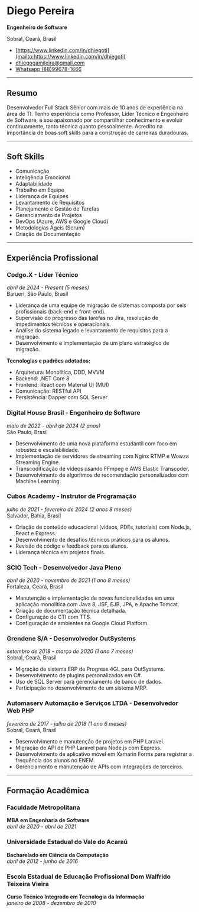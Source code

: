 # Diego Pereira

**Engenheiro de Software**

Sobral, Ceará, Brasil  
- [https://www.linkedin.com/in/dhiegoti](mailto:https://www.linkedin.com/in/dhiegoti)  
- [dhiegogamileira@gmail.com](dhiegogamileira@gmail.com)
- [Whatsapp (88)99678-1666](https://api.whatsapp.com/send?phone=5588996781666)

---

## Resumo

Desenvolvedor Full Stack Sênior com mais de 10 anos de experiência na área de TI. Tenho experiência como Professor, Líder Técnico e Engenheiro de Software, e sou apaixonado por compartilhar conhecimento e evoluir continuamente, tanto técnica quanto pessoalmente. Acredito na importância de boas soft skills para a construção de carreiras duradouras.

---

## Soft Skills

- Comunicação
- Inteligência Emocional
- Adaptabilidade
- Trabalho em Equipe
- Liderança de Equipes
- Levantamento de Requisitos
- Planejamento e Gestão de Tarefas
- Gerenciamento de Projetos
- DevOps (Azure, AWS e Google Cloud)
- Metodologias Ágeis (Scrum)
- Criação de Documentação

---

## Experiência Profissional

### **Codgo.X** - Líder Técnico  
*abril de 2024 - Present (5 meses)*  
Barueri, São Paulo, Brasil

- Liderança de uma equipe de migração de sistemas composta por seis profissionais (back-end e front-end).
- Supervisão do progresso das tarefas no Jira, resolução de impedimentos técnicos e operacionais.
- Análise do sistema legado e levantamento de requisitos para a migração.
- Desenvolvimento e implementação de um plano estratégico de migração.

**Tecnologias e padrões adotados:**

- Arquitetura: Monolítica, DDD, MVVM
- Backend: .NET Core 8
- Frontend: React com Material UI (MUI)
- Comunicação: RESTful API
- Persistência: Dapper com SQL Server

### **Digital House Brasil** - Engenheiro de Software  
*maio de 2022 - abril de 2024 (2 anos)*  
São Paulo, Brasil

- Desenvolvimento de uma nova plataforma estudantil com foco em robustez e escalabilidade.
- Implementação de servidores de streaming com Nginx RTMP e Wowza Streaming Engine.
- Transcodificação de vídeos usando FFmpeg e AWS Elastic Transcoder.
- Desenvolvimento de algoritmos de recomendação personalizados com Machine Learning.

### **Cubos Academy** - Instrutor de Programação  
*julho de 2021 - fevereiro de 2024 (2 anos 8 meses)*  
Salvador, Bahia, Brasil

- Criação de conteúdo educacional (vídeos, PDFs, tutoriais) com Node.js, React e Express.
- Desenvolvimento de desafios técnicos práticos para os alunos.
- Revisão de código e feedback para os alunos.
- Liderança técnica em projetos finais.

### **SCIO Tech** - Desenvolvedor Java Pleno  
*abril de 2020 - novembro de 2021 (1 ano 8 meses)*  
Fortaleza, Ceará, Brasil

- Manutenção e implementação de novas funcionalidades em uma aplicação monolítica com Java 8, JSF, EJB, JPA, e Apache Tomcat.
- Criação de documentação técnica detalhada.
- Configuração de CTI com TTS.
- Configuração de ambientes na Google Cloud Platform.

### **Grendene S/A** - Desenvolvedor OutSystems  
*setembro de 2018 - março de 2020 (1 ano 7 meses)*  
Sobral, Ceará, Brasil

- Migração de sistema ERP de Progress 4GL para OutSystems.
- Desenvolvimento de plugins personalizados em C#.
- Uso de SQL Server para gerenciamento de banco de dados.
- Participação no desenvolvimento de um sistema MRP.

### **Automaserv Automação e Serviços LTDA** - Desenvolvedor Web PHP  
*fevereiro de 2017 - julho de 2018 (1 ano 6 meses)*  
Sobral, Ceará, Brasil

- Desenvolvimento e manutenção de projetos em PHP Laravel.
- Migração de API de PHP Laravel para Node.js com Express.
- Desenvolvimento de aplicativo móvel em Xamarin Forms para registrar a frequência dos alunos no ENEM.
- Gerenciamento e manutenção de APIs com integrações de terceiros.

---

## Formação Acadêmica

### **Faculdade Metropolitana**  
**MBA em Engenharia de Software**  
*abril de 2020 - abril de 2021*

### **Universidade Estadual do Vale do Acaraú**  
**Bacharelado em Ciência da Computação**  
*abril de 2012 - junho de 2016*

### **Escola Estadual de Educação Profissional Dom Walfrido Teixeira Vieira**  
**Curso Técnico Integrado em Tecnologia da Informação**  
*janeiro de 2008 - dezembro de 2010*
